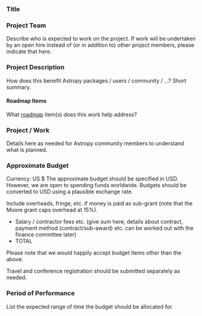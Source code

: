 ### Title

### Project Team
Describe who is expected to work on the project. If work will be undertaken by an open hire instead of (or in addition to) other project members, please indicate that here.

### Project Description
How does this benefit Astropy packages / users / community / ...? Short summary.  

#### Roadmap Items
What [roadmap](https://github.com/astropy/astropy-project/blob/main/roadmap/roadmap.md) item(s) does this work help address?

### Project / Work
Details here as needed for Astropy community members to understand what is planned.

### Approximate Budget
Currency: US $
The approximate budget should be specified in USD. However, we are open to spending funds worldwide. Budgets should be converted to USD using a plausible exchange rate.

Include overheads, fringe, etc. if money is paid as sub-grant (note that the Moore grant caps overhead at 15%).

- Salary / contractor fees etc. (give sum here, details about contract, payment method (contract/sub-award) etc. can be worked out with the finance committee later)
- TOTAL

Please note that we would happily accept budget items other than the above.

Travel and conference registration should be submitted separately as needed.

### Period of Performance

List the expected range of time the budget should be allocated for.